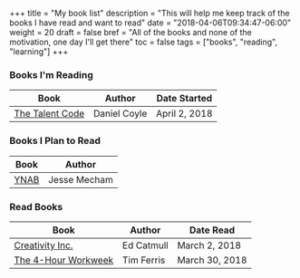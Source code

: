+++
title = "My book list"
description = "This will help me keep track of the books I have read and want to read"
date = "2018-04-06T09:34:47-06:00"
weight = 20
draft = false
bref = "All of the books and none of the motivation, one day I'll get there"
toc = false
tags = ["books", "reading", "learning"]
+++

### Books I'm Reading
| Book | Author | Date Started|
| --- |---|---|
| [The Talent Code](https://amzn.to/2HduWYK) | Daniel Coyle | April 2, 2018 |

### Books I Plan to Read
| Book | Author |
| --- |---|
| [YNAB](https://amzn.to/2GGeLSJ) | Jesse Mecham |

### Read Books
| Book | Author | Date Read|
| --- |---|---|
| [Creativity Inc.](https://amzn.to/2HduWYK) | Ed Catmull | March 2, 2018 |
| [The 4-Hour Workweek](https://amzn.to/2HduWYK) | Tim Ferris | March 30, 2018 |
